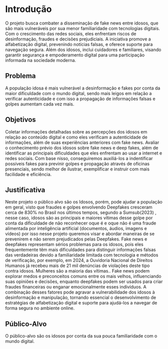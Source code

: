 # Introdução

 O projeto busca combater a disseminação de fake news entre idosos, que são mais vulneráveis por sua menor familiaridade com tecnologias digitais. Com o crescimento das redes sociais, eles enfrentam riscos de desinformação, fraudes e decisões prejudiciais. A iniciativa promove a alfabetização digital, prevenindo notícias falsas, e oferece suporte para navegação segura. Além dos idosos, inclui cuidadores e familiares, visando garantir segurança e empoderamento digital para uma participação informada na sociedade moderna.

## Problema

 A população idosa é mais vulnerável a desinformação e fakes por conta da maior dificuldade com o mundo digital, sendo mais leigos em relação a verificar autenticidade e com isso a propagação de informações falsas e golpes aumentam cada vez mais.

## Objetivos

 Coletar informações detalhadas sobre as percepções dos idosos em relação ao conteúdo digital e como eles verificam a autenticidade de informações, além de suas experiências anteriores com fake news.
 Avaliar o conhecimento prévio dos idosos sobre fake news e deep fakes, além de identificar as principais dificuldades que eles enfrentam ao usar a internet e redes sociais.
 Com base nisso, conseguiremos auxiliá-los a indentificar possíveis fakes para previnir golpes e propagação através de oficinas presenciais, sendo melhor de ilustrar, exemplificar e instruir com mais facilidade e eficiência. 

## Justificativa

 Neste projeto o público alvo são os Idosos, porém, pode ajudar a população em geral, visto que fraudes e golpes envolvendo Deepfakes cresceram cerca de 830% no Brasil nos últimos tempos, segundo a Sumsub(2023) , nesse caso, idosos são as principais e maiores vítimas desse golpe por conta da dificuldade de não reconhecer oque é e oque não é uma fraude alimentada por inteligência artificial (documentos, áudios, imagens e vídeos) por isso nesse projeto queremos visar e abordar maneiras de se prevenirem e não serem prejudicados pelas Deepfakes.
 Fake news e deepfakes representam sérios problemas para os idosos, pois eles frequentemente têm mais dificuldades para distinguir informações falsas das verdadeiras devido a familiaridade limitada com tecnologia e métodos de verificação, por exemplo, em 2024,  a Ouvidoria Nacional de Direitos Humanos já recebeu mais de 21 mil denúncias de violações deste tipo contra idosos. Mulheres são a maioria das vítimas.. 
 Fake news podem explorar medos e preconceitos comuns entre os mais velhos, influenciando suas opiniões e decisões, enquanto deepfakes podem ser usados para criar fraudes financeiras ou enganar emocionalmente esses indivíduos. A combinação desses fatores pode agravar a vulnerabilidade dos idosos à desinformação e manipulação, tornando essencial o desenvolvimento de estratégias de alfabetização digital e suporte para ajudá-los a navegar de forma segura no ambiente online.

## Público-Alvo

 O público-alvo são os idosos por conta da sua pouca familiaridade com o mundo digital.
